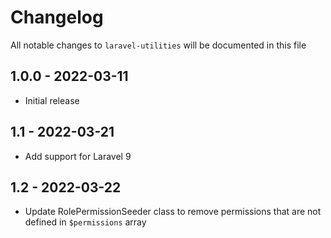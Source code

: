 # Changelog

All notable changes to `laravel-utilities` will be documented in this file

## 1.0.0 - 2022-03-11

- Initial release

## 1.1 - 2022-03-21

- Add support for Laravel 9

## 1.2 - 2022-03-22

- Update RolePermissionSeeder class to remove permissions that are not defined in `$permissions` array
